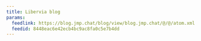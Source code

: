```yaml
---
title: Libervia blog
params:
  feedlink: https://blog.jmp.chat/blog/view/blog.jmp.chat/@/@/atom.xml
  feedid: 8448eac6e42ecb4bc9ac8fa0c5e7b4dd
---
```

